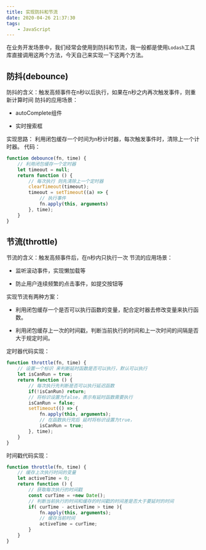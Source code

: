 ```yaml
---
title: 实现防抖和节流
date: 2020-04-26 21:37:30
tags: 
    - JavaScript
---
```

在业务开发场景中，我们经常会使用到防抖和节流，我一般都是使用`Lodash`工具库直接调用这两个方法，今天自己来实现一下这两个方法。

## 防抖(debounce)
防抖的含义：触发高频事件在n秒以后执行，如果在n秒之内再次触发事件，则重新计算时间
防抖的应用场景：
* autoComplete组件
- 实时搜索框

实现思路：
利用闭包缓存一个时间为n秒计时器，每次触发事件时，清除上一个计时器。
代码：
```js
function debounce(fn, time) {
    // 利用闭包缓存一个定时器
    let timeout = null;
    return function () {
        // 每次执行 则先清除上一个定时器
        clearTimeout(timeout);
        timeout = setTimeout((a) => {
            // 执行事件
            fn.apply(this, arguments)
        }, time);
    }
}               
```

## 节流(throttle)
节流的含义：触发高频事件后，在n秒内只执行一次
节流的应用场景：
* 监听滚动事件，实现懒加载等
- 防止用户连续频繁的点击事件，如提交按钮等

实现节流有两种方案：
* 利用闭包缓存一个是否可以执行函数的变量，配合定时器去修改变量来执行函数。
- 利用闭包缓存上一次的时间戳，判断当前执行的时间和上一次时间的间隔是否大于规定时间。

定时器代码实现：
```js
function throttle(fn, time) {
    // 设置一个标识 来判断延时函数是否可以执行，默认可以执行
    let isCanRun = true;
    return function () {
        // 每次执行先判断是否可以执行延迟函数
        if(!isCanRun) return;
        // 将标识设置为false，表示有延时函数需要执行
        isCanRun = false;
        setTimeout(() => {
            fn.apply(this, arguments);
            // 在函数执行完后 延时将标识设置为true，
            isCanRun = true;
        }, time);
    }
}
```

时间戳代码实现：
```js
function throttle(fn, time) {
    // 缓存上次执行时间的变量
    let activeTime = 0;
    return function () {
        // 获取每次执行的时间戳
        const curTime = +new Date();
        // 判断当前执行的时间和缓存的时间戳的时间差是否大于要延时的时间 
        if( curTime - activeTime > time ){
            fn.apply(this, arguments);
            // 缓存当前时间
            activeTime = curTime;
        }
    }
}
```
